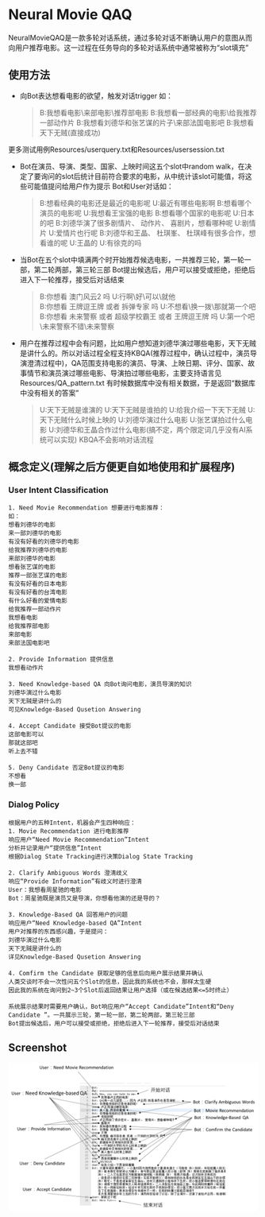 # Neural Movie QAQ
NeuralMovieQAQ是一款多轮对话系统，通过多轮对话不断确认用户的意图从而向用户推荐电影。这一过程在任务导向的多轮对话系统中通常被称为“slot填充”

## 使用方法
 - 向Bot表达想看电影的欲望，触发对话trigger
如：
   > B:我想看电影\来部电影\推荐部电影
   > B:我想看一部经典的电影\给我推荐一部动作片
   > B:我想看刘德华和张艺谋的片子\来部法国电影吧
   > B:我想看天下无贼(直接成功)

  更多测试用例Resources/userquery.txt和Resources/usersession.txt

 - Bot在演员、导演、类型、国家、上映时间这五个slot中random walk，在决定了要询问的slot后统计目前符合要求的电影，从中统计该slot可能值，将这些可能值提问给用户作为提示
Bot和User对话如：
   > B:想看经典的电影还是最近的电影呢
   > U:最近有哪些电影啊
   > B:想看哪个演员的电影呢
   > U:我想看王宝强的电影
   > B:想看哪个国家的电影呢
   > U:日本的吧
   > B:刘德华演了很多剧情片、 动作片、 喜剧片，想看哪种呢
   > U:剧情片
   > U:爱情片也行呢
   > B:刘德华和王晶、 杜琪峯、 杜琪峰有很多合作，想看谁的呢
   > U:王晶的
   > U:有徐克的吗

 - 当Bot在五个slot中填满两个时开始推荐候选电影，一共推荐三轮，第一轮一部，第二轮两部，第三轮三部
Bot提出候选后，用户可以接受或拒绝，拒绝后进入下一轮推荐，接受后对话结束
   > B:你想看 澳门风云2 吗
   > U:行啊\好\可以\就他\
   > B:你想看 王牌逗王牌 或者 拆弹专家 吗
   > U:不想看\换一拨\那就第一个吧
   > B:你想看 未来警察 或者 超级学校霸王 或者 王牌逗王牌 吗
   > U:第一个吧\未来警察不错\未来警察

 - 用户在推荐过程中会有问题，比如用户想知道刘德华演过哪些电影，天下无贼是讲什么的。所以对话过程全程支持KBQA(推荐过程中，确认过程中，演员导演澄清过程中)，QA范围支持电影的演员、导演、上映日期、评分、国家、故事情节和演员演过哪些电影、导演拍过哪些电影，主要支持语言见Resources/QA_pattern.txt
有时候数据库中没有相关数据，于是返回“数据库中没有相关的答案”
   > U:天下无贼是谁演的
   > U:天下无贼是谁拍的
   > U:给我介绍一下天下无贼
   > U:天下无贼什么时候上映的
   > U:刘德华演过什么电影
   > U:张艺谋拍过什么电影
   > U:刘德华和王晶合作过什么电影(搞不定，两个限定词几乎没有AI系统可以实现)
KBQA不会影响对话流程

## 概念定义(理解之后方便更自如地使用和扩展程序)

### User Intent Classification
    1. Need Movie Recommendation 想要进行电影推荐：
    如：
    想看刘德华的电影
    来一部刘德华的电影
    有没有好看的刘德华的电影
    给我推荐刘德华的电影
    来部刘德华的电影
    想看张艺谋的电影
    推荐一部张艺谋的电影
    有没有好看的日本电影
    有没有好看的台湾电影
    有什么好看的爱情电影
    给我推荐一部动作片
    我想看电影
    给我推荐部电影
    来部电影
    来部法国电影吧
    
    2. Provide Information 提供信息
    我想看动作片
    
    3. Need Knowledge-based QA 向Bot询问电影，演员导演的知识
    刘德华演过什么电影
    天下无贼是讲什么的
    可见Knowledge-Based Qusetion Answering
    
    4. Accept Candidate 接受Bot提议的电影
    这部电影可以
    那就这部吧
    听上去不错
    
    5. Deny Candidate 否定Bot提议的电影
    不想看
    换一部

### Dialog Policy
    根据用户的五种Intent，机器会产生四种响应：
    1. Movie Recommendation 进行电影推荐
    响应用户“Need Movie Recommendation”Intent
    分析并记录用户“提供信息”Intent
    根据Dialog State Tracking进行决策Dialog State Tracking
    
    2. Clarify Ambiguous Words 澄清歧义
    响应“Provide Information”有歧义时进行澄清
    User：我想看周星驰的电影
    Bot：周星驰既是演员又是导演，你想看他演的还是导的？
    
    3. Knowledge-Based QA 回答用户的问题
    响应用户“Need Knowledge-based QA”Intent
    用户对推荐的东西感兴趣，于是提问：
    刘德华演过什么电影
    天下无贼是讲什么的
    详见Knowledge-Based Qusetion Answering
    
    4. Comfirm the Candidate 获取足够的信息后向用户展示结果并确认
    人类交谈时不会一次性问五个Slot的信息，因此我的系统也不会，那样太生硬
    因此我的系统在询问到2~3个Slot后返回结果让用户选择（或在候选结果<=5时终止）
    
    系统展示结果时需要用户确认，Bot响应用户“Accept Candidate”Intent和“Deny Candidate ”。一共展示三轮，第一轮一部，第二轮两部，第三轮三部
    Bot提出候选后，用户可以接受或拒绝，拒绝后进入下一轮推荐，接受后对话结束

## Screenshot
![Screenshot](https://raw.githubusercontent.com/sefira/NeuralMovieQAQ/master/MovieDialog/DialogScreenshot.png)